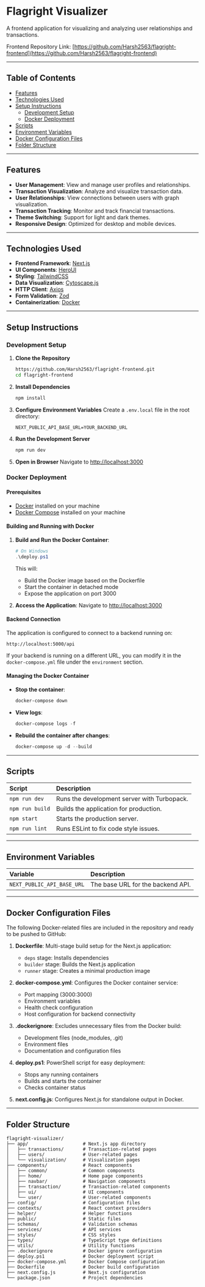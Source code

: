 # Flagright Visualizer

A frontend application for visualizing and analyzing user relationships and transactions.

Frontend Repository Link: [https://github.com/Harsh2563/flagright-frontend](https://github.com/Harsh2563/flagright-frontend)

---

## Table of Contents
- [Features](#features)
- [Technologies Used](#technologies-used)
- [Setup Instructions](#setup-instructions)
  - [Development Setup](#development-setup)
  - [Docker Deployment](#docker-deployment)
- [Scripts](#scripts)
- [Environment Variables](#environment-variables)
- [Docker Configuration Files](#docker-configuration-files)
- [Folder Structure](#folder-structure)

---

## Features
- **User Management**: View and manage user profiles and relationships.
- **Transaction Visualization**: Analyze and visualize transaction data.
- **User Relationships**: View connections between users with graph visualization.
- **Transaction Tracking**: Monitor and track financial transactions.
- **Theme Switching**: Support for light and dark themes.
- **Responsive Design**: Optimized for desktop and mobile devices.

---

## Technologies Used
- **Frontend Framework**: [Next.js](https://nextjs.org/)
- **UI Components**: [HeroUI](https://heroui.com/)
- **Styling**: [TailwindCSS](https://tailwindcss.com/)
- **Data Visualization**: [Cytoscape.js](https://js.cytoscape.org/)
- **HTTP Client**: [Axios](https://axios-http.com/)
- **Form Validation**: [Zod](https://zod.dev/)
- **Containerization**: [Docker](https://www.docker.com/)

---

## Setup Instructions

### Development Setup

1. **Clone the Repository**
   ```bash
   https://github.com/Harsh2563/flagright-frontend.git
   cd flagright-frontend
   ```

2. **Install Dependencies**
   ```bash
   npm install
   ```

3. **Configure Environment Variables**
   Create a `.env.local` file in the root directory:
   ```
   NEXT_PUBLIC_API_BASE_URL=YOUR_BACKEND_URL
   ```

4. **Run the Development Server**
   ```bash
   npm run dev
   ```

5. **Open in Browser**
   Navigate to [http://localhost:3000](http://localhost:3000)

### Docker Deployment

#### Prerequisites
- [Docker](https://www.docker.com/get-started) installed on your machine
- [Docker Compose](https://docs.docker.com/compose/install/) installed on your machine

#### Building and Running with Docker

1. **Build and Run the Docker Container**:

   ```powershell
   # On Windows
   .\deploy.ps1
   ```

   This will:
   - Build the Docker image based on the Dockerfile
   - Start the container in detached mode
   - Expose the application on port 3000

2. **Access the Application**:
   Navigate to [http://localhost:3000](http://localhost:3000)

#### Backend Connection

The application is configured to connect to a backend running on:
```
http://localhost:5000/api
```

If your backend is running on a different URL, you can modify it in the `docker-compose.yml` file under the `environment` section.

#### Managing the Docker Container

- **Stop the container**:
  ```powershell
  docker-compose down
  ```

- **View logs**:
  ```powershell
  docker-compose logs -f
  ```

- **Rebuild the container after changes**:
  ```powershell
  docker-compose up -d --build
  ```

---

## Scripts

| Script | Description |
| :-------- | :------- |
| `npm run dev` | Runs the development server with Turbopack. |
| `npm run build` | Builds the application for production. |
| `npm start` | Starts the production server. |
| `npm run lint` | Runs ESLint to fix code style issues. |

---

## Environment Variables

| Variable | Description |
| :-------- | :------- |
| `NEXT_PUBLIC_API_BASE_URL` | The base URL for the backend API. |

---

## Docker Configuration Files

The following Docker-related files are included in the repository and ready to be pushed to GitHub:

1. **Dockerfile**: Multi-stage build setup for the Next.js application:
   - `deps` stage: Installs dependencies
   - `builder` stage: Builds the Next.js application
   - `runner` stage: Creates a minimal production image

2. **docker-compose.yml**: Configures the Docker container service:
   - Port mapping (3000:3000)
   - Environment variables
   - Health check configuration
   - Host configuration for backend connectivity

3. **.dockerignore**: Excludes unnecessary files from the Docker build:
   - Development files (node_modules, .git)
   - Environment files
   - Documentation and configuration files

4. **deploy.ps1**: PowerShell script for easy deployment:
   - Stops any running containers
   - Builds and starts the container
   - Checks container status

5. **next.config.js**: Configures Next.js for standalone output in Docker.

---

## Folder Structure
```
flagright-visualizer/
├── app/                    # Next.js app directory
│   ├── transactions/       # Transaction-related pages
│   ├── users/              # User-related pages
│   └── visualization/      # Visualization pages
├── components/             # React components
│   ├── common/             # Common components
│   ├── home/               # Home page components
│   ├── navbar/             # Navigation components
│   ├── transaction/        # Transaction-related components
│   ├── ui/                 # UI components
│   └── user/               # User-related components
├── config/                 # Configuration files
├── contexts/               # React context providers
├── helper/                 # Helper functions
├── public/                 # Static files
├── schemas/                # Validation schemas
├── services/               # API services
├── styles/                 # CSS styles
├── types/                  # TypeScript type definitions
├── utils/                  # Utility functions
├── .dockerignore           # Docker ignore configuration
├── deploy.ps1              # Docker deployment script
├── docker-compose.yml      # Docker Compose configuration
├── Dockerfile              # Docker build configuration
├── next.config.js          # Next.js configuration
└── package.json            # Project dependencies
```
